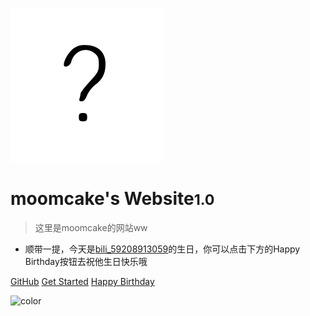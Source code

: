 ![logo](/icon.svg)

# moomcake's Website<small>1.0</small>

> 这里是moomcake的网站ww

- 顺带一提，今天是[bili_59208913059](https://space.bilibili.com/1760074163)的生日，你可以点击下方的Happy Birthday按钮去祝他生日快乐哦

[GitHub](https://github.com/moomcakesleep/moomcakesleep.github.io)
[Get Started](#什麼都沒有的首頁)
[Happy Birthday](birthday/bili_59208913059)

![color](#f0f0f0)
